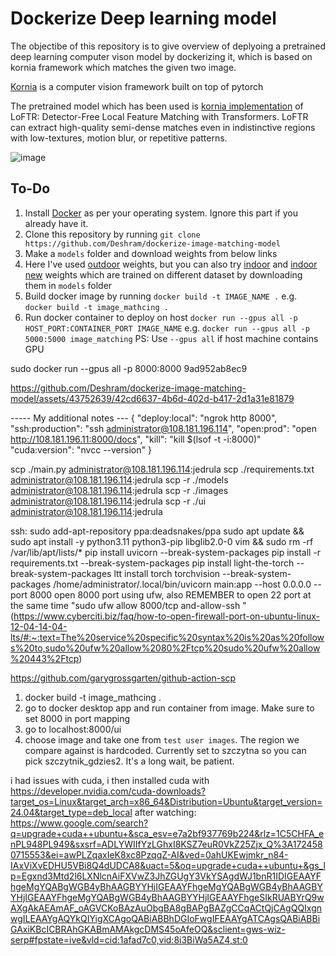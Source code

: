 # Dockerize Deep learning model

The objectibe of this repository is to give overview of deplyoing a pretrained deep learning computer vison model by dockerizing it, which is based on kornia framework which matches the given two image. 

[Kornia](https://kornia.readthedocs.io/en/latest/) is a computer vision framework built on top of pytorch 

The pretrained model which has been used is [kornia implementation](https://kornia.readthedocs.io/en/latest/applications/image_matching.html) of LoFTR: Detector-Free Local Feature Matching with Transformers. LoFTR can extract high-quality semi-dense matches even in indistinctive regions with low-textures, motion blur, or repetitive patterns. 

![image](./demo/images/output.jpg)

## To-Do
1. Install [Docker](https://docs.docker.com/engine/install/) as per your operating system. Ignore this part if you already have it.
2. Clone this repository by running ```git clone https://github.com/Deshram/dockerize-image-matching-model```
3. Make a ```models``` folder and download weights from below links
4. Here I've used [outdoor](http://cmp.felk.cvut.cz/~mishkdmy/models/loftr_outdoor.ckpt) weights, but you can also try [indoor](http://cmp.felk.cvut.cz/~mishkdmy/models/loftr_indoor.ckpt) and [indoor new](http://cmp.felk.cvut.cz/~mishkdmy/models/loftr_indoor_ds_new.ckpt) weights which are trained on different dataset by downloading them in ```models``` folder 
5. Build docker image by running ```docker build -t IMAGE_NAME .``` e.g. ```docker build -t image_mathcing .```
6. Run docker container to deploy on host ```docker run --gpus all -p HOST_PORT:CONTAINER_PORT IMAGE_NAME``` e.g. ```docker run --gpus all -p 5000:5000 image_matching```
PS: Use ```--gpus all``` if host machine contains GPU 

sudo docker run --gpus all -p 8000:8000 9ad952ab8ec9


https://github.com/Deshram/dockerize-image-matching-model/assets/43752639/42cd6637-4b6d-402d-b417-2d1a31e81879



----- My additional notes ---
{
  "deploy:local": "ngrok http 8000",
  "ssh:production":  "ssh administrator@108.181.196.114",
  "open:prod": "open http://108.181.196.11:8000/docs",
  "kill": "kill $(lsof -t -i:8000)"
  "cuda:version": "nvcc --version"
}

scp ./main.py administrator@108.181.196.114:jedrula
scp ./requirements.txt administrator@108.181.196.114:jedrula
scp -r ./models administrator@108.181.196.114:jedrula
scp -r ./images administrator@108.181.196.114:jedrula
scp -r ./ui administrator@108.181.196.114:jedrula


ssh:
sudo add-apt-repository ppa:deadsnakes/ppa
sudo apt update && sudo apt install -y python3.11 python3-pip libglib2.0-0 vim && sudo rm -rf /var/lib/apt/lists/*
pip install uvicorn --break-system-packages 
pip install -r requirements.txt --break-system-packages
pip install light-the-torch --break-system-packages 
ltt install torch torchvision  --break-system-packages 
/home/administrator/.local/bin/uvicorn main:app --host 0.0.0.0 --port 8000
open 8000 port using ufw, also REMEMBER to open 22 port at the same time "sudo ufw allow 8000/tcp and-allow-ssh
" (https://www.cyberciti.biz/faq/how-to-open-firewall-port-on-ubuntu-linux-12-04-14-04-lts/#:~:text=The%20service%20specific%20syntax%20is%20as%20follows%20to,sudo%20ufw%20allow%2080%2Ftcp%20sudo%20ufw%20allow%20443%2Ftcp)

https://github.com/garygrossgarten/github-action-scp

1. docker build -t image_mathcing .
2. go to docker desktop app and run container from image. Make sure to set 8000 in port mapping
3. go to localhost:8000/ui
4. choose image and take one from `test user images`. The region we compare against is hardcoded. Currently set to szczytna so you can pick szczytnik_gdzies2. It's a long wait, be patient.



i had issues with cuda, i then installed cuda with https://developer.nvidia.com/cuda-downloads?target_os=Linux&target_arch=x86_64&Distribution=Ubuntu&target_version=24.04&target_type=deb_local after watching: https://www.google.com/search?q=upgrade+cuda++ubuntu+&sca_esv=e7a2bf937769b224&rlz=1C5CHFA_enPL948PL949&sxsrf=ADLYWIIfYzLGhxI8KSZ7euR0VkZ25Zjx_Q%3A1724580715553&ei=awPLZqaxIeK8xc8PzqqZ-AI&ved=0ahUKEwjmkr_n84-IAxViXvEDHU5VBi8Q4dUDCA8&uact=5&oq=upgrade+cuda++ubuntu+&gs_lp=Egxnd3Mtd2l6LXNlcnAiFXVwZ3JhZGUgY3VkYSAgdWJ1bnR1IDIGEAAYFhgeMgYQABgWGB4yBhAAGBYYHjIGEAAYFhgeMgYQABgWGB4yBhAAGBYYHjIGEAAYFhgeMgYQABgWGB4yBhAAGBYYHjIGEAAYFhgeSIkRUABYrQ9wAXgAkAEAmAF_oAGVCKoBAzAuObgBA8gBAPgBAZgCCqACtQjCAgQQIxgnwgILEAAYgAQYkQIYigXCAgoQABiABBhDGIoFwgIFEAAYgATCAgsQABiABBiGAxiKBcICBRAhGKABmAMAkgcDMS45oAfeOQ&sclient=gws-wiz-serp#fpstate=ive&vld=cid:1afad7c0,vid:8i3BiWa5AZ4,st:0

